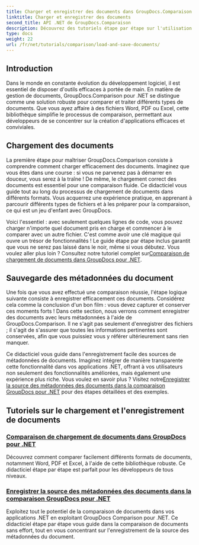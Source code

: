 ```yaml
---
title: Charger et enregistrer des documents dans GroupDocs.Comparaison pour .NET
linktitle: Charger et enregistrer des documents
second_title: API .NET de GroupDocs.Comparaison
description: Découvrez des tutoriels étape par étape sur l'utilisation de GroupDocs.Comparison pour .NET pour charger et enregistrer des documents de manière efficace. Idéal pour les développeurs cherchant à rationaliser les comparaisons de documents.
type: docs
weight: 22
url: /fr/net/tutorials/comparison/load-and-save-documents/
---
```

## Introduction

Dans le monde en constante évolution du développement logiciel, il est essentiel de disposer d'outils efficaces à portée de main. En matière de gestion de documents, GroupDocs.Comparison pour .NET se distingue comme une solution robuste pour comparer et traiter différents types de documents. Que vous ayez affaire à des fichiers Word, PDF ou Excel, cette bibliothèque simplifie le processus de comparaison, permettant aux développeurs de se concentrer sur la création d'applications efficaces et conviviales.

## Chargement des documents

La première étape pour maîtriser GroupDocs.Comparison consiste à comprendre comment charger efficacement des documents. Imaginez que vous êtes dans une course : si vous ne parvenez pas à démarrer en douceur, vous serez à la traîne ! De même, le chargement correct des documents est essentiel pour une comparaison fluide. Ce didacticiel vous guide tout au long du processus de chargement de documents dans différents formats. Vous acquerrez une expérience pratique, en apprenant à parcourir différents types de fichiers et à les préparer pour la comparaison, ce qui est un jeu d'enfant avec GroupDocs.

 Voici l'essentiel : avec seulement quelques lignes de code, vous pouvez charger n'importe quel document pris en charge et commencer à le comparer avec un autre fichier. C'est comme avoir une clé magique qui ouvre un trésor de fonctionnalités ! Le guide étape par étape inclus garantit que vous ne serez pas laissé dans le noir, même si vous débutez. Vous voulez aller plus loin ? Consultez notre tutoriel complet sur[Comparaison de chargement de documents dans GroupDocs pour .NET](./load-documents/).

## Sauvegarde des métadonnées du document

Une fois que vous avez effectué une comparaison réussie, l'étape logique suivante consiste à enregistrer efficacement ces documents. Considérez cela comme la conclusion d'un bon film : vous devez capturer et conserver ces moments forts ! Dans cette section, nous verrons comment enregistrer des documents avec leurs métadonnées à l'aide de GroupDocs.Comparison. Il ne s'agit pas seulement d'enregistrer des fichiers ; il s'agit de s'assurer que toutes les informations pertinentes sont conservées, afin que vous puissiez vous y référer ultérieurement sans rien manquer.

 Ce didacticiel vous guide dans l'enregistrement facile des sources de métadonnées de documents. Imaginez intégrer de manière transparente cette fonctionnalité dans vos applications .NET, offrant à vos utilisateurs non seulement des fonctionnalités améliorées, mais également une expérience plus riche. Vous voulez en savoir plus ? Visitez notre[Enregistrer la source des métadonnées des documents dans la comparaison GroupDocs pour .NET](./save-documents-metadata-source/) pour des étapes détaillées et des exemples.

## Tutoriels sur le chargement et l'enregistrement de documents
### [Comparaison de chargement de documents dans GroupDocs pour .NET](./load-documents/)
Découvrez comment comparer facilement différents formats de documents, notamment Word, PDF et Excel, à l'aide de cette bibliothèque robuste. Ce didacticiel étape par étape est parfait pour les développeurs de tous niveaux.
### [Enregistrer la source des métadonnées des documents dans la comparaison GroupDocs pour .NET](./save-documents-metadata-source/)
Exploitez tout le potentiel de la comparaison de documents dans vos applications .NET en exploitant GroupDocs Comparison pour .NET. Ce didacticiel étape par étape vous guide dans la comparaison de documents sans effort, tout en vous concentrant sur l'enregistrement de la source des métadonnées du document.